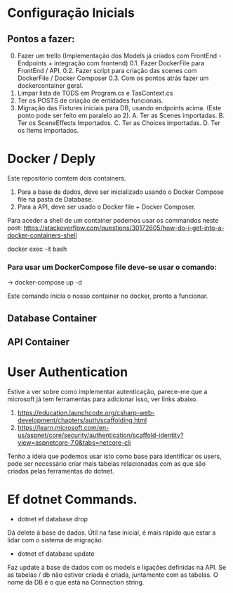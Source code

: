 # Configuração Inicials

## Pontos a fazer:

0. Fazer um trello (Implementação dos Models já criados com FrontEnd - Endpoints + integração com frontend)
   0.1. Fazer DockerFile para FrontEnd / API.
   0.2. Fazer script para criação das scenes com DockerFile / Docker Composer
   0.3. Com os pontos atrás fazer um dockercontainer geral.
1. Limpar lista de TODS em Program.cs e TasContext.cs
2. Ter os POSTS de criação de entidades funcionais.
3. Migração das Fixtures iniciais para DB, usando endpoints acima. (Este ponto pode ser feito em paralelo ao 2).
   A. Ter as Scenes importadas.
   B. Ter os SceneEffects Importados.
   C. Ter as Choices importadas.
   D. Ter os Items importados.

# Docker / Deply

Este repositório comtem dois containers.

1. Para a base de dados, deve ser inicializado usando o Docker Compose file na pasta de Database.
2. Para a API, deve ser usado o Docker file + Docker Composer.

Para aceder a shell de um container podemos usar os commandos neste post:
https://stackoverflow.com/questions/30172605/how-do-i-get-into-a-docker-containers-shell

docker exec -it <mycontainer> bash


### Para usar um DockerCompose file deve-se usar o comando:

-> docker-compose up -d

Este comando inicia o nosso container no docker, pronto a funcionar.

## Database Container

## API Container

# User Authentication

Estive a ver sobre como implementar autenticação, parece-me que a microsoft já tem ferramentas para adicionar isso, ver links abaixo.

1. https://education.launchcode.org/csharp-web-development/chapters/auth/scaffolding.html
2. https://learn.microsoft.com/en-us/aspnet/core/security/authentication/scaffold-identity?view=aspnetcore-7.0&tabs=netcore-cli

Tenho a ideia que podemos usar isto como base para identificar os users, pode ser necessário criar mais tabelas relacionadas com as que são criadas pelas ferramentas do dotnet.

# Ef dotnet Commands.

- dotnet ef database drop

Dá delete á base de dados. Útil na fase inicial, é mais rápido que estar a lidar com o sistema de migração.

- dotnet ef database update

Faz update á base de dados com os models e ligações definidas na API.
Se as tabelas / db não estiver criada é criada, juntamente com as tabelas.
O nome da DB é o que está na Connection string.
